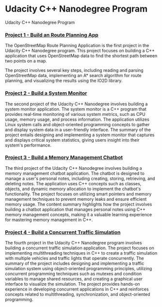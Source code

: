 # Udacity C++ Nanodegree Program
Udacity C++ Nanodegree Program

### [Project 1 - Build an Route Planning App](https://github.com/NeziheSozen/Udacity-CPP-Nanodegree-Build-an-OpenStreetMap-Route-Planner)

The OpenStreetMap Route Planning Application is the first project in the Udacity C++ Nanodegree program. This project focuses on building a C++ application that uses OpenStreetMap data to find the shortest path between two points on a map.

The project involves several key steps, including reading and parsing OpenStreetMap data, implementing an A* search algorithm for route planning, and visualizing the results using the IO2D library. 

### [Project 2 - Build a System Monitor](https://github.com/NeziheSozen/Udacity-CPP-Nanodegree-Build-a-System-Monitor)

The second project of the Udacity C++ Nanodegree involves building a system monitor application. The system monitor is a C++ program that provides real-time monitoring of various system metrics, such as CPU usage, memory usage, and process information. The application utilizes Linux system calls and object-oriented programming concepts to gather and display system data in a user-friendly interface. The summary of the project entails designing and implementing a system monitor that captures and displays critical system statistics, giving users insight into their system's performance.

### [Project 3 - Build a Memory Management Chatbot](https://github.com/NeziheSozen/Udacity-CPP-Nanodegree-Build-a-Memory-Management-Chatbot)

The third project of the Udacity C++ Nanodegree involves building a memory management chatbot application. The chatbot is designed to manage a user's personal notes, including creating, storing, retrieving, and deleting notes. The application uses C++ concepts such as classes, objects, and dynamic memory allocation to implement the chatbot's functionality. The project focuses on utilizing smart pointers and memory management techniques to prevent memory leaks and ensure efficient memory usage. The content summary highlights how the project involves building a chatbot application that manages personal notes using C++ memory management concepts, making it a valuable learning experience for mastering memory management in C++.

### [Project 4 - Build a Concurrent Traffic Simulation](https://github.com/NeziheSozen/Udacity-CPP-Nanodegree-Build-a-Concurrent-Traffic-Simulation)

The fourth project in the Udacity C++ Nanodegree program involves building a concurrent traffic simulation application. The project focuses on implementing multithreading techniques in C++ to create a traffic simulation with multiple vehicles and traffic lights that operate concurrently. The summary of the project includes designing and implementing a traffic simulation system using object-oriented programming principles, utilizing concurrent programming techniques such as mutexes and condition variables to manage shared resources, and creating a graphical user interface to visualize the simulation. The project provides hands-on experience in developing concurrent applications in C++ and reinforces concepts related to multithreading, synchronization, and object-oriented programming.


